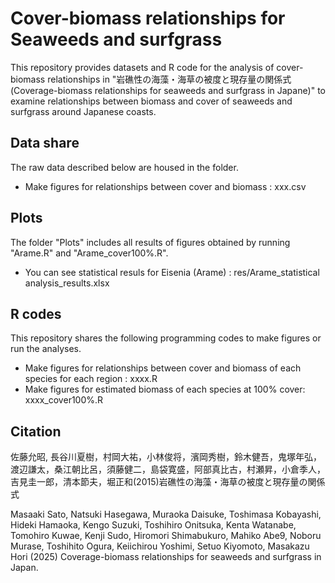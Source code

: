 # Cover-biomass relationships for Seaweeds and surfgrass

This repository provides datasets and R code for the analysis of cover-biomass relationships in "岩礁性の海藻・海草の被度と現存量の関係式　(Coverage-biomass relationships for seaweeds and surfgrass in Japane)"  to examine relationships between biomass and cover of seaweeds and surfgrass around Japanese coasts.

## Data share

The raw data described below are housed in the folder.

* Make figures for relationships between cover and biomass : xxx.csv

## Plots

The folder "Plots" includes all results of figures obtained by running "Arame.R" and "Arame\_cover100%.R".

* You can see statistical resuls for Eisenia (Arame) : res/Arame\_statistical analysis\_results.xlsx

## R codes

This repository shares the following programming codes to make figures or run the analyses.

* Make figures for relationships between cover and biomass of each species for each region : xxxx.R
* Make figures for estimated biomass of each species at 100% cover: xxxx\_cover100%.R



## Citation

佐藤允昭, 長谷川夏樹，村岡大祐，小林俊将，濱岡秀樹，鈴木健吾，鬼塚年弘，渡辺謙太，桑江朝比呂，須藤健二，島袋寛盛，阿部真比古，村瀬昇，小倉季人，吉見圭一郎，清本節夫，堀正和(2015)岩礁性の海藻・海草の被度と現存量の関係式

Masaaki Sato, Natsuki Hasegawa, Muraoka Daisuke, Toshimasa Kobayashi, Hideki Hamaoka, Kengo Suzuki, Toshihiro Onitsuka, Kenta Watanabe, Tomohiro Kuwae, Kenji Sudo, Hiromori Shimabukuro, Mahiko Abe9, Noboru Murase, Toshihito Ogura, Keiichirou Yoshimi, Setuo Kiyomoto, Masakazu Hori (2025) Coverage-biomass relationships for seaweeds and surfgrass in Japan. 



